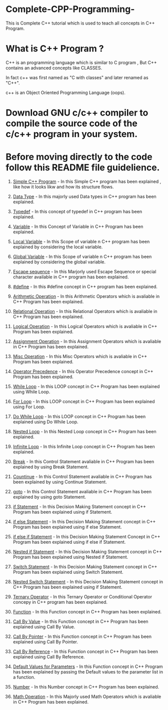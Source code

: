 # Complete-CPP-Programming-
This is Complete C++ tutorial which is used to teach all concepts in C++ Program.

# What is C++ Program ?

C++ is an programming language which is similar to C program , But C++ contains an advanced concepts like CLASSES.

In fact c++ was first named as "C with classes" and later renamed as "C++".

c++ is an Object Oriented Programming Language (oops).

# Download GNU c/c++ compiler to compile the source code of the c/c++ program in your system.

# Before moving directly to the code follow this README file guidelience.

1. [Simple C++ Program](https://github.com/maayon2521/Tutorial-on-CPlusPlus-/blob/master/Simple%20C%2B%2B%20Program.cpp) - In this Simple C++ program has been explained , like how it looks likw and how its structure flows. 

2. [Data Type](https://github.com/maayon2521/Tutorial-on-CPlusPlus-/blob/master/Data%20Types.cpp) - In this majorly used Data types in C++ program has been explained.

3. [Typedef](https://github.com/maayon2521/Tutorial-on-CPlusPlus-/blob/master/Typedef.cpp) - In this concept of typedef in C++ program has been explained.

4. [Variable](https://github.com/maayon2521/Tutorial-on-CPlusPlus-/blob/master/Variable.cpp) - In this Concept of Variable in C++ Program has been explained.

5. [Local Variable](https://github.com/maayon2521/Tutorial-on-CPlusPlus-/blob/master/Local%20Variable.cpp) - In this Scope of variable n C++ program has been explained by considering the local variable.

6. [Global Variable](https://github.com/maayon2521/Tutorial-on-CPlusPlus-/blob/master/Global%20Variable.cpp) - In this Scope of variable n C++ program has been explained by considering the global variable.

7. [Escape sequence](https://github.com/maayon2521/Tutorial-on-CPlusPlus-/blob/master/Escape%20Sequence.cpp) - In this Marjorly used Escape Sequence or special character available in C++ program has been explained.

8. [#define](https://github.com/maayon2521/Tutorial-on-CPlusPlus-/blob/master/%23define.cpp) - In this #define concept in C++ program has been explained. 

9. [Arithmetic Operation](https://github.com/maayon2521/Tutorial-on-CPlusPlus-/blob/master/Arithmetic%20Operation.cpp) - In this Arithmetic Operators which is avaliable in C++ Program has been explained.

10. [Relational Operation](https://github.com/maayon2521/Tutorial-on-CPlusPlus-/blob/master/Relational%20Operation.cpp) - In this Relational Operators which is avaliable in C++ Program has been explained.

11. [Logical Operation](https://github.com/maayon2521/Tutorial-on-CPlusPlus-/blob/master/Logical%20Operation.cpp) - In this Logical Operators which is avaliable in C++ Program has been explained.

12. [Assignment Operation](https://github.com/maayon2521/Tutorial-on-CPlusPlus-/blob/master/Assignment%20Operation.cpp) - In this Assignment Operators which is avaliable in C++ Program has been explained.

13. [Misc Operation](https://github.com/maayon2521/Tutorial-on-CPlusPlus-/blob/master/Misc%20Operation.cpp) - In this Misc Operators which is avaliable in C++ Program has been explained.

14. [Operator Precedence](https://github.com/maayon2521/Tutorial-on-CPlusPlus-/blob/master/Operator%20Precedence.cpp) - In this Operator Precedence concept in C++ Program has been explained.

15. [While Loop](https://github.com/maayon2521/Tutorial-on-CPlusPlus-/blob/master/While%20Loop.cpp) - In this LOOP concept in C++ Program has been explained using While Loop.

16. [For Loop](https://github.com/maayon2521/Tutorial-on-CPlusPlus-/blob/master/For%20Loop.cpp) - In this LOOP concept in C++ Program has been explained using For Loop.

17. [Do While Loop](https://github.com/maayon2521/Tutorial-on-CPlusPlus-/blob/master/Do%20While%20Loop.cpp) - In this LOOP concept in C++ Program has been explained using Do While Loop. 

18. [Nested Loop](https://github.com/maayon2521/Tutorial-on-CPlusPlus-/blob/master/Nested%20Loop.cpp) - In this Nested Loop concept in C++ Program has been explained.

19. [Infinite Loop](https://github.com/maayon2521/Tutorial-on-CPlusPlus-/blob/master/Infinite%20Loop.cpp) - In this Infinite Loop concept in C++ Program has been explained.  

20. [Break](https://github.com/maayon2521/Tutorial-on-CPlusPlus-/blob/master/Break.cpp) - In this Control Statement avaliable in C++ Program has been explained by using Break Statement. 

21. [Countinue](https://github.com/maayon2521/Tutorial-on-CPlusPlus-/blob/master/Continue.cpp) - In this Control Statement avaliable in C++ Program has been explained by using Continue Statement. 

22. [goto](https://github.com/maayon2521/Tutorial-on-CPlusPlus-/blob/master/goto.cpp) - In this Control Statement avaliable in C++ Program has been explained by using goto Statement. 

23. [if Statement](https://github.com/maayon2521/Tutorial-on-CPlusPlus-/blob/master/If.cpp) - In this Decision Making Statement concept in C++ Program has been explained using if Statement.

24. [if else Statement](https://github.com/maayon2521/Tutorial-on-CPlusPlus-/blob/master/if%20else.cpp) - In this Decision Making Statement concept in C++ Program has been explained using if else Statement.
 
25. [if else if Statement](https://github.com/maayon2521/Tutorial-on-CPlusPlus-/blob/master/if%20else%20if.cpp) - In this Decision Making Statement Concept in C++ Program has been explained using if else if Statement.

26. [Nested if Statement](https://github.com/maayon2521/Tutorial-on-CPlusPlus-/blob/master/Nested%20if.cpp) - In this Decision Making Statement concept in C++ Program has been explained using Nested if Statement.

27. [Switch Statement](https://github.com/maayon2521/Tutorial-on-CPlusPlus-/blob/master/Switch.cpp) - In this Decision Making Statement concept in C++ Program has been explained using Switch Statement.

28. [Nested Switch Statement](https://github.com/maayon2521/Tutorial-on-CPlusPlus-/blob/master/Nested%20Switch.cpp) - In this Decision Making Statement concept in C++ Program has been explained using if Statement.

29. [Ternary Operator](https://github.com/maayon2521/Tutorial-on-CPlusPlus-/blob/master/Ternary%20Operator.cpp) - In this Ternary Operator or Conditional Operator concepy in C++ program has been explained.

30. [Function](https://github.com/maayon2521/Tutorial-on-CPlusPlus-/blob/master/Function.cpp) - In this Function concept in C++ Program has been explained.

31. [Call By Value](https://github.com/maayon2521/Tutorial-on-CPlusPlus-/blob/master/Call%20By%20Value.cpp) - In this Function concept in C++ Program has been explained using Call By Value. 

32. [Call By Pointer](https://github.com/maayon2521/Tutorial-on-CPlusPlus-/blob/master/Call%20By%20Pointer.cpp) - In this Function concept in C++ Program has been explained using Call By Pointer.

33. [Call By Reference](https://github.com/maayon2521/Tutorial-on-CPlusPlus-/blob/master/Call%20By%20Reference.cpp) - In this Function concept in C++ Program has been explained using Call By Reference.

34. [Default Values for Parameters](https://github.com/maayon2521/Tutorial-on-CPlusPlus-/blob/master/Default%20Values%20for%20Parameters.cpp) - In this Function concept in C++ Program has been explained by passing the Default values to the parameter list in a function.

35. [Number](https://github.com/maayon2521/Tutorial-on-CPlusPlus-/blob/master/Number.cpp) - In this Number concept in C++ Program has been explained.

36. [Math Operation](https://github.com/maayon2521/Tutorial-on-CPlusPlus-/blob/master/Math%20Operation.cpp) - In this Majorly used Math Operators which is avaliable in C++ Program has been explained.











